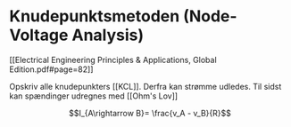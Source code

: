 # Knudepunktsmetoden (Node-Voltage Analysis)
[[Electrical Engineering Principles & Applications, Global Edition.pdf#page=82]]

Opskriv alle knudepunkters [[KCL]]. 
Derfra kan strømme udledes.
Til sidst kan spændinger udregnes med [[Ohm's Lov]]


$$I_{A\rightarrow B}= \frac{v_A - v_B}{R}$$